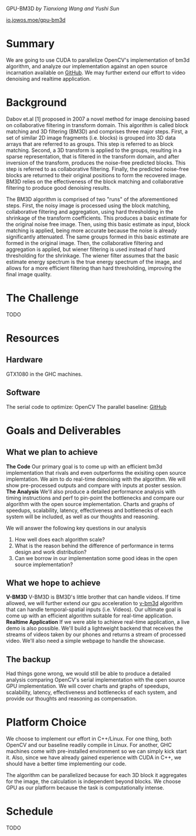 GPU-BM3D
*by Tianxiong Wang and Yushi Sun*

[io.jowos.moe/gpu-bm3d](io.jowos.moe/gpu-bm3d)

# Summary
We are going to use CUDA to parallelize OpenCV's implementation of bm3d algorithm, and analyze our implementation against an open source incarnation available on [GitHub](https://github.com/DawyD/bm3d-gpu). We may further extend our effort to video denoising and realtime application.

# Background
Dabov et.al [1] proposed in 2007 a novel method for image denoising based on collaborative filtering in transform domain. This algorithm is called block matching and 3D filtering (BM3D) and comprises three major steps. First, a set of similar 2D image fragments (i.e. blocks) is grouped into 3D data arrays that are referred to as groups. This step is referred to as block matching. Second, a 3D transform is applied to the groups, resulting in a sparse representation, that is filtered in the transform domain, and after inversion of the transform, produces the noise-free predicted blocks. This step is referred to as collaborative filtering. Finally, the predicted noise-free blocks are returned to their original positions to form the recovered image. BM3D relies on the effectiveness of the block matching and collaborative filtering to produce good denoising results. 

The BM3D algorithm is comprised of two "runs" of the aforementioned steps. First, the noisy image is processed using the block matching, collaborative filtering and aggregation, using hard thresholding in the shrinkage of the transform coefficients. This produces a basic estimate for the original noise free image. Then, using this basic estimate as input, block matching is applied, being more accurate because the noise is already significantly attenuated. The same groups formed in this basic estimate are formed in the original image. Then, the collaborative filtering and aggregation is applied, but wiener filtering is used instead of hard thresholding for the shrinkage. The wiener filter assumes that the basic estimate energy spectrum is the true energy spectrum of the image, and allows for a more efficient filtering than hard thresholding, improving the final image quality.

# The Challenge
TODO

# Resources
## Hardware
GTX1080 in the GHC machines.
## Software
The serial code to optimize: OpenCV
The parallel baseline: [GitHub](https://github.com/DawyD/bm3d-gpu)

# Goals and Deliverables
## What we plan to achieve
**The Code** Our primary goal is to come up with an efficient bm3d implementation that rivals and even outperforms the exisiting open source implemtation. We aim to do real-time denoising with the algorithm. We will show pre-processed outputs and compare with inputs at poster session. 
**The Analysis** We'll also produce a detailed performance analysis with timing instructions and perf to pin-point the bottlenecks and compare our algorithm with the open source implementation.  Charts and graphs of speedups, scalability, latency, effectiveness and bottlenecks of each system will be included, as well as our thoughts and reasoning. 

We will answer the following key questions in our analysis

1. How well does each algorithm scale?
2. What is the reason behind the difference of performance in terms design and work distribution?
3. Can we borrow in our implementation some good ideas in the open source implementation?

## What we hope to achieve
**V-BM3D** V-BM3D is BM3D's little brother that can handle videos. If time allowed, we will further extend our gpu acceleration to [v-bm3d](https://github.com/HomeOfVapourSynthEvolution/VapourSynth-BM3D) algorithm that can handle temporal-spatial inputs (i.e. Videos). Our ultimate goal is come up with an efficient algorithm suitable for real-time application.
**Realtime Application** If we were able to achieve real-time application, a live demo is also possible. We'll build a lightweight backend that receives the streams of videos taken by our phones and returns a stream of processed video. We'll also need a simple webpage to handle the showcase.

## The backup
Had things gone wrong, we would still be able to produce a detailed analysis comparing OpenCV's serial implementation with the open source GPU implementation. We will cover charts and graphs of speedups, scalability, latency, effectiveness and bottlenecks of each system, and provide our thoughts and reasoning as compensation. 

# Platform Choice
We choose to implement our effort in C++/Linux. For one thing, both OpenCV and our baseline readily compile in Linux. For another, GHC machines come with pre-installed environment so we can simply kick start it. Also, since we have already gained experience with CUDA in C++, we should have a better time implementing our code.

The algorithm can be parallelized because for each 3D block it aggregates for the image, the calculation is independent beyond blocks. We choose GPU as our platform because the task is computationally intense.

# Schedule
TODO
